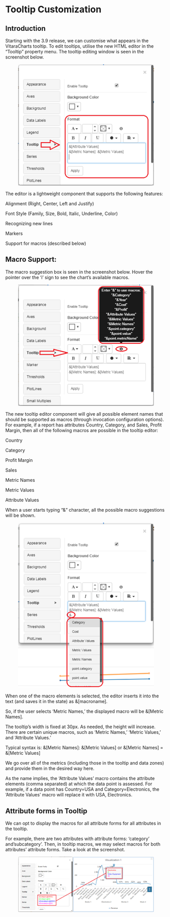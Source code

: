 # Tooltip Customization

## Introduction <a href="#introduction" id="introduction"></a>

Starting with the 3.9 release, we can customise what appears in the VitaraCharts tooltip. To edit tooltips, utilise the new HTML editor in the “Tooltip” property menu. The tooltip editing window is seen in the screenshot below.

<figure><img src="../.gitbook/assets/image25.png" alt=""><figcaption></figcaption></figure>

The editor is a lightweight component that supports the following features:

Alignment (Right, Center, Left and Justify)

Font Style (Family, Size, Bold, Italic, Underline, Color)

Recognizing new lines

Markers

Support for macros (described below)

## Macro Support: <a href="#macro-support" id="macro-support"></a>

The macro suggestion box is seen in the screenshot below. Hover the pointer over the ‘i’ sign to see the chart’s available macros.

<figure><img src="../.gitbook/assets/image52.png" alt=""><figcaption></figcaption></figure>

The new tooltip editor component will give all possible element names that should be supported as macros (through invocation configuration options). For example, if a report has attributes Country, Category, and Sales, Profit Margin, then all of the following macros are possible in the tooltip editor:

Country

Category

Profit Margin

Sales

Metric Names

Metric Values

Attribute Values

When a user starts typing “&” character, all the possible macro suggestions will be shown.

<figure><img src="../.gitbook/assets/image36.png" alt=""><figcaption></figcaption></figure>

When one of the macro elements is selected, the editor inserts it into the text (and saves it in the state) as &\[macroname].

So, if the user selects ‘Metric Names,’ the displayed macro will be &\[Metric Names].

The tooltip’s width is fixed at 30px. As needed, the height will increase. There are certain unique macros, such as ‘Metric Names,’ ‘Metric Values,’ and ‘Attribute Values.’

Typical syntax is: &\[Metric Names]: &\[Metric Values] or &\[Metric Names] = &\[Metric Values]

We go over all of the metrics (including those in the tooltip and data zones) and provide them in the desired way here.

As the name implies, the ‘Attribute Values’ macro contains the attribute elements (comma separated) at which the data point is assessed. For example, if a data point has Country=USA and Category=Electronics, the ‘Attribute Values’ macro will replace it with USA, Electronics.

## Attribute forms in Tooltip <a href="#attribute-forms-in-tooltip" id="attribute-forms-in-tooltip"></a>

We can opt to display the macros for all attribute forms for all attributes in the tooltip.

For example, there are two attributes with attribute forms: ‘category’ and’subcategory’. Then, in tooltip macros, we may select macros for both attributes’ attribute forms. Take a look at the screenshot.&#x20;

<figure><img src="../.gitbook/assets/Attr_forms_Tooltip.png" alt=""><figcaption></figcaption></figure>
